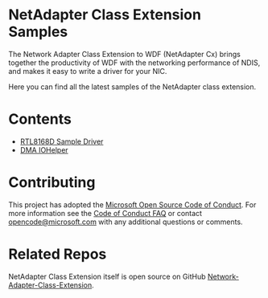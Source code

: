 # NetAdapter Class Extension Samples

The Network Adapter Class Extension to WDF (NetAdapter Cx) brings together the productivity of WDF with the networking performance of NDIS, and makes it easy to write a driver for your NIC.

Here you can find all the latest samples of the NetAdapter class extension.

# Contents
- [RTL8168D Sample Driver](RtEthSample/README.md)
- [DMA IOHelper](IoHelpers/dma)

# Contributing

This project has adopted the [Microsoft Open Source Code of Conduct](https://opensource.microsoft.com/codeofconduct/). For more information see the [Code of Conduct FAQ](https://opensource.microsoft.com/codeofconduct/faq/) or contact [opencode@microsoft.com](mailto:opencode@microsoft.com) with any additional questions or comments.

# Related Repos

NetAdapter Class Extension itself is open source on GitHub [Network-Adapter-Class-Extension](https://github.com/Microsoft/Network-Adapter-Class-Extension).
